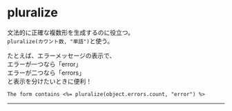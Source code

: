 # pluralize
文法的に正確な複数形を生成するのに役立つ。  
`pluralize(カウント数, "単語")`と使う。  
  
たとえば、エラーメッセージの表示で、  
エラーが一つなら「error」  
エラーが二つなら「errors」  
と表示を分けたいときに便利！  
~~~
The form contains <%= pluralize(object.errors.count, "error") %>
~~~
***
